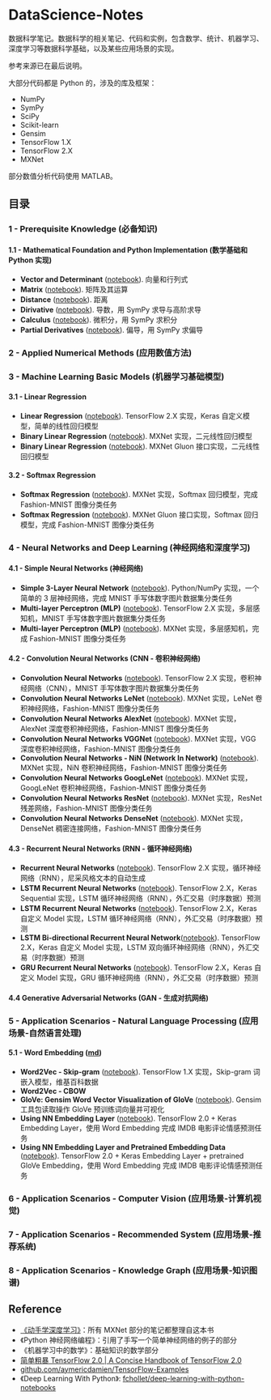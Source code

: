 # DataScience-Notes

数据科学笔记。数据科学的相关笔记、代码和实例，包含数学、统计、机器学习、深度学习等数据科学基础，以及某些应用场景的实现。

参考来源已在最后说明。

大部分代码都是 Python 的，涉及的库及框架：

- NumPy
- SymPy
- SciPy
- Scikit-learn
- Gensim
- TensorFlow 1.X
- TensorFlow 2.X
- MXNet

部分数值分析代码使用 MATLAB。

## 目录

### 1 - Prerequisite Knowledge (必备知识)

#### 1.1 - Mathematical Foundation and Python Implementation (数学基础和 Python 实现)

- **Vector and Determinant** ([notebook](https://github.com/goozp/MachineLearning-Notes/blob/master/prerequisite/Vector.ipynb)). 向量和行列式
- **Matrix** ([notebook](https://github.com/goozp/MachineLearning-Notes/blob/master/prerequisite/Matrix.ipynb)). 矩阵及其运算
- **Distance** ([notebook](https://github.com/goozp/MachineLearning-Notes/blob/master/prerequisite/Distance.ipynb)). 距离
- **Dirivative** ([notebook](https://github.com/goozp/MachineLearning-Notes/blob/master/prerequisite/Dirivative.ipynb)). 导数，用 SymPy 求导与高阶求导
- **Calculus** ([notebook](https://github.com/goozp/MachineLearning-Notes/blob/master/prerequisite/Calculus.ipynb)). 微积分，用 SymPy 求积分
- **Partial Derivatives** ([notebook](https://github.com/goozp/MachineLearning-Notes/blob/master/prerequisite/Partial-Derivatives.ipynb)). 偏导，用 SymPy 求偏导

### 2 - Applied Numerical Methods (应用数值方法)

### 3 - Machine Learning Basic Models (机器学习基础模型)

#### 3.1 - Linear Regression

- **Linear Regression** ([notebook](https://github.com/goozp/mldl-example/blob/master/basic/linear/simple-linear-tf2.ipynb)). TensorFlow 2.X 实现，Keras 自定义模型，简单的线性回归模型
- **Binary Linear Regression** ([notebook](https://github.com/goozp/mldl-example/blob/master/basic/linear/binary-linear-mxnet.ipynb)). MXNet 实现，二元线性回归模型
- **Binary Linear Regression** ([notebook](https://github.com/goozp/mldl-example/blob/master/basic/linear/binary-linear-mxnet-gluon.ipynb)). MXNet Gluon 接口实现，二元线性回归模型

#### 3.2 - Softmax Regression

- **Softmax Regression** ([notebook](https://github.com/goozp/mldl-example/blob/master/basic/softmax/softmax-mxnet.ipynb)). MXNet 实现，Softmax 回归模型，完成 Fashion-MNIST 图像分类任务
- **Softmax Regression** ([notebook](https://github.com/goozp/mldl-example/blob/master/basic/softmax/softmax-mxnet-gluon.ipynb)). MXNet Gluon 接口实现，Softmax 回归模型，完成 Fashion-MNIST 图像分类任务

### 4 - Neural Networks and Deep Learning (神经网络和深度学习)

#### 4.1 - Simple Neural Networks (神经网络)

- **Simple 3-Layer Neural Network** ([notebook](https://github.com/goozp/mldl-example/blob/master/nn/simple/3-layer-nn-python.ipynb)). Python/NumPy 实现，一个简单的 3 层神经网络，完成 MNIST 手写体数字图片数据集分类任务
- **Multi-layer Perceptron (MLP)** ([notebook](https://github.com/goozp/mldl-example/blob/master/nn/mlp/mlp-tf2.ipynb)). TensorFlow 2.X 实现，多层感知机，MNIST 手写体数字图片数据集分类任务
- **Multi-layer Perceptron (MLP)** ([notebook](https://github.com/goozp/mldl-example/blob/master/nn/mlp/mlp-mxnet.ipynb)). MXNet 实现，多层感知机，完成 Fashion-MNIST 图像分类任务

#### 4.2 - Convolution Neural Networks (CNN - 卷积神经网络)

- **Convolution Neural Networks** ([notebook](https://github.com/goozp/mldl-example/blob/master/nn/cnn/cnn-tf2.ipynb)). TensorFlow 2.X 实现，卷积神经网络（CNN），MNIST 手写体数字图片数据集分类任务
- **Convolution Neural Networks LeNet** ([notebook](https://github.com/goozp/mldl-example/blob/master/nn/cnn/cnn-lenet-mxnet.ipynb)). MXNet 实现，LeNet 卷积神经网络，Fashion-MNIST 图像分类任务
- **Convolution Neural Networks AlexNet** ([notebook](https://github.com/goozp/mldl-example/blob/master/nn/cnn/cnn-alexnet-mxnet.ipynb)). MXNet 实现，AlexNet 深度卷积神经网络，Fashion-MNIST 图像分类任务
- **Convolution Neural Networks VGGNet** ([notebook](https://github.com/goozp/mldl-example/blob/master/nn/cnn/cnn-vgg-mxnet.ipynb)). MXNet 实现，VGG 深度卷积神经网络，Fashion-MNIST 图像分类任务
- **Convolution Neural Networks - NiN (Network In Network)** ([notebook](https://github.com/goozp/mldl-example/blob/master/nn/cnn/cnn-nin-mxnet.ipynb)). MXNet 实现，NiN 卷积神经网络，Fashion-MNIST 图像分类任务
- **Convolution Neural Networks GoogLeNet** ([notebook](https://github.com/goozp/mldl-example/blob/master/nn/cnn/cnn-googlenet-mxnet.ipynb)). MXNet 实现，GoogLeNet 卷积神经网络，Fashion-MNIST 图像分类任务
- **Convolution Neural Networks ResNet** ([notebook](https://github.com/goozp/mldl-example/blob/master/nn/cnn/cnn-resnet-mxnet.ipynb)). MXNet 实现，ResNet 残差网络，Fashion-MNIST 图像分类任务
- **Convolution Neural Networks DenseNet** ([notebook](https://github.com/goozp/mldl-example/blob/master/nn/cnn/cnn-densenet-mxnet.ipynb)). MXNet 实现，DenseNet 稠密连接网络，Fashion-MNIST 图像分类任务

#### 4.3 - Recurrent Neural Networks (RNN - 循环神经网络)

- **Recurrent Neural Networks** ([notebook](https://github.com/goozp/mldl-example/blob/master/nn/rnn/rnn-tf2.ipynb)). TensorFlow 2.X 实现，循环神经网络（RNN），尼采风格文本的自动生成
- **LSTM Recurrent Neural Networks** ([notebook](https://github.com/goozp/mldl-example/blob/master/nn/rnn/RNN-LSTM-2-layers-sequential.ipynb)). TensorFlow 2.X，Keras Sequential 实现，LSTM 循环神经网络（RNN），外汇交易（时序数据）预测
- **LSTM Recurrent Neural Networks** ([notebook](https://github.com/goozp/mldl-example/blob/master/nn/rnn/RNN-LSTM-2-layers-api.ipynb)). TensorFlow 2.X，Keras 自定义 Model 实现，LSTM 循环神经网络（RNN），外汇交易（时序数据）预测
- **LSTM Bi-directional Recurrent Neural Network**([notebook](https://github.com/goozp/mldl-example/blob/master/nn/rnn/BiRNN-LSTM-2-layers-api.ipynb)). TensorFlow 2.X，Keras 自定义 Model 实现，LSTM 双向循环神经网络（RNN），外汇交易（时序数据）预测
- **GRU Recurrent Neural Networks** ([notebook](https://github.com/goozp/mldl-example/blob/master/nn/rnn/RNN-GRU-2-layers-api.ipynb)). TensorFlow 2.X，Keras 自定义 Model 实现，GRU 循环神经网络（RNN），外汇交易（时序数据）预测

#### 4.4 Generative Adversarial Networks (GAN - 生成对抗网络)

### 5 - Application Scenarios - Natural Language Processing (应用场景-自然语言处理)

#### 5.1 - Word Embedding ([md](https://github.com/goozp/mldl-example/blob/master/nlp/inter_word_embedding.md))

- **Word2Vec - Skip-gram** ([notebook](https://github.com/goozp/mldl-example/blob/master/nlp/word2vec/skip-gram-tf1.ipynb)). TensorFlow 1.X 实现，Skip-gram 词嵌入模型，维基百科数据
- **Word2Vec - CBOW**
- **GloVe: Gensim Word Vector Visualization of GloVe** ([notebook](https://github.com/goozp/mldl-example/blob/master/nlp/GloVe/glove-gensim.ipynb)). Gensim 工具包读取操作 GloVe 预训练词向量并可视化
- **Using NN Embedding Layer**  ([notebook](https://github.com/goozp/mldl-example/blob/master/nlp/sentiment-analysis/embedding-tf2-keras.ipynb)). TensorFlow 2.0 + Keras Embedding Layer，使用 Word Embedding 完成 IMDB 电影评论情感预测任务
- **Using NN Embedding Layer and Pretrained Embedding Data**  ([notebook](https://github.com/goozp/mldl-example/blob/master/nlp/sentiment-analysis/embedding-tf2-keras-pretrained-glove.ipynb)). TensorFlow 2.0 + Keras Embedding Layer + pretrained GloVe Embedding，使用 Word Embedding 完成 IMDB 电影评论情感预测任务

### 6 - Application Scenarios - Computer Vision (应用场景-计算机视觉)

### 7 - Application Scenarios - Recommended System (应用场景-推荐系统)

### 8 - Application Scenarios - Knowledge Graph (应用场景-知识图谱)

## Reference

- [《动手学深度学习》](https://zh.d2l.ai/)：所有 MXNet 部分的笔记都整理自这本书
- 《Python 神经网络编程》：引用了手写一个简单神经网络的例子的部分
- 《机器学习中的数学》：基础知识的数学部分
- [简单粗暴 TensorFlow 2.0 | A Concise Handbook of TensorFlow 2.0](https://tf.wiki/)
- [github.com/aymericdamien/TensorFlow-Examples](https://github.com/aymericdamien/TensorFlow-Examples)
- 《Deep Learning With Python》: [fchollet/deep-learning-with-python-notebooks](https://github.com/fchollet/deep-learning-with-python-notebooks)

